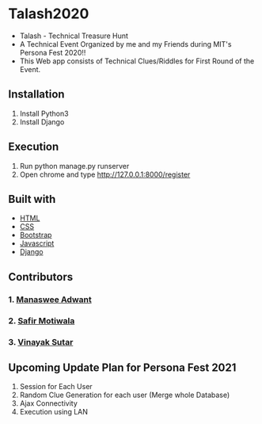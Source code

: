 # Talash2020
* Talash - Technical Treasure Hunt
* A Technical Event Organized by me and my Friends during MIT's Persona Fest 2020!!
* This Web app consists of Technical Clues/Riddles for First Round of the Event. 
## Installation
1. Install Python3
2. Install Django
## Execution
1. Run python manage.py runserver
2. Open chrome and type http://127.0.0.1:8000/register
## Built with
* [HTML](https://html.com/)
* [CSS](https://www.w3schools.com/css/css_website_layout.asp)
* [Bootstrap](https://getbootstrap.com/docs/4.0/getting-started/introduction/)
* [Javascript](https://www.javascript.com/)
* [Django](https://www.djangoproject.com/)
## Contributors
### 1. [Manaswee Adwant](https://github.com/ManasweeA)  
### 2. [Safir Motiwala](https://github.com/safir72347)
### 3. [Vinayak Sutar](https://github.com/vinayaksutar2063)
## Upcoming Update Plan for Persona Fest 2021
1. Session for Each User
2. Random Clue Generation for each user (Merge whole Database)
3. Ajax Connectivity
4. Execution using LAN
